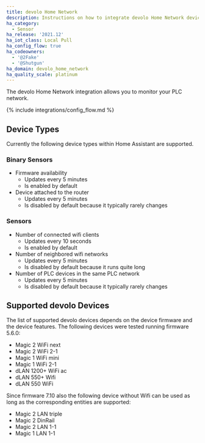 ```yaml
---
title: devolo Home Network
description: Instructions on how to integrate devolo Home Network devices with Home Assistant.
ha_category: 
  - Sensor
ha_release: '2021.12'
ha_iot_class: Local Pull
ha_config_flow: true
ha_codeowners:
  - '@2Fake'
  - '@Shutgun'
ha_domain: devolo_home_network
ha_quality_scale: platinum
---
```


The devolo Home Network integration allows you to monitor your PLC network.

{% include integrations/config_flow.md %}

## Device Types

Currently the following device types within Home Assistant are supported.

### Binary Sensors

* Firmware availability
  * Updates every 5 minutes
  * Is enabled by default
* Device attached to the router
  * Updates every 5 minutes
  * Is disabled by default because it typically rarely changes

### Sensors

* Number of connected wifi clients
  * Updates every 10 seconds
  * Is enabled by default
* Number of neighbored wifi networks
  * Updates every 5 minutes
  * Is disabled by default because it runs quite long
* Number of PLC devices in the same PLC network
  * Updates every 5 minutes
  * Is disabled by default because it typically rarely changes

## Supported devolo Devices

The list of supported devolo devices depends on the device firmware and the device features. The following devices were tested running firmware 5.6.0:

* Magic 2 WiFi next
* Magic 2 WiFi 2-1
* Magic 1 WiFi mini
* Magic 1 WiFi 2-1
* dLAN 1200+ WiFi ac
* dLAN 550+ Wifi
* dLAN 550 WiFi

Since firmware 7.10 also the following device without Wifi can be used as long as the corresponding entities are supported:

* Magic 2 LAN triple
* Magic 2 DinRail
* Magic 2 LAN 1-1
* Magic 1 LAN 1-1

